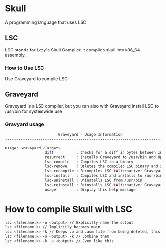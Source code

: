# Skull
A programming language that uses LSC

## LSC
LSC stands for Lazy's Skull Compiler, it compiles skull into x86_64 assembly.

### How to Use LSC
Use Graveyard to compile LSC

## Graveyard
Graveyard is a LSC compiler, but you can also with Graveyard install LSC to /usr/bin for systemwide use

### Gravyard usage
```bash
                        Graveyard - Usage Information                        
-----------------------------------------------------------------------------

Usage: Graveyard <Target>
                  diff          : Checks for a diff in bytes between Installed Graveyard and Graveyard in Skull
                  resurrect     : Installs Graveyard to /usr/bin and Updates
                  lsc-compile   : Compiles LSC to a binary
                  lsc-remove    : Deletes the compiled LSC binary and its build artifacts
                  lsc-recompile : Recompiles LSC (Alternative: Graveyard lsc-remove && Graveyard lsc-compile)
                  lsc-install   : Compiles LSC and installs to /usr/bin
                  lsc-uninstall : Uninstalls LSC from /usr/bin
                  lsc-reinstall : Reinstalls LSC (Alternative: Graveyard lsc-uninstall && Graveyard lsc-install)
                  usage         : Display this help message
```

# How to compile Skull with LSC
```bash
lsc <filename.k> -o <output> // Explicitly name the output
lsc <filename.k> // Implicitly becomes main
lsc <filename.k> -k // Keeps .o and .asm file from being deleted, this allows me to debug and you to see the inner workings :D
lsc <filename.k> -o <output> -k // Combine them
lsc <filename.k> -k -o <output> // Even like this
```
